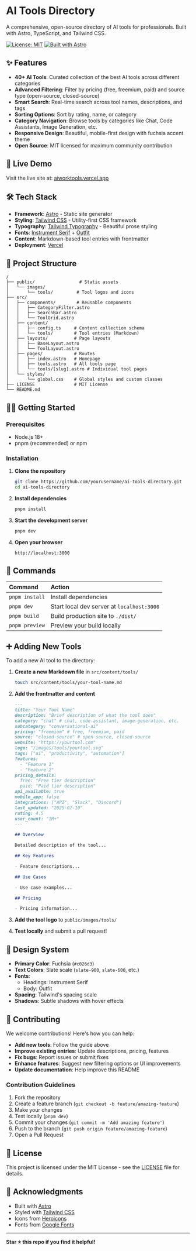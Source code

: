 # AI Tools Directory

A comprehensive, open-source directory of AI tools for professionals. Built with Astro, TypeScript, and Tailwind CSS.

[![License: MIT](https://img.shields.io/badge/License-MIT-yellow.svg)](https://opensource.org/licenses/MIT)
[![Built with Astro](https://img.shields.io/badge/Built%20with-Astro-ff5d01)](https://astro.build/)

## ✨ Features

- **40+ AI Tools**: Curated collection of the best AI tools across different categories
- **Advanced Filtering**: Filter by pricing (free, freemium, paid) and source type (open-source, closed-source)
- **Smart Search**: Real-time search across tool names, descriptions, and tags
- **Sorting Options**: Sort by rating, name, or category
- **Category Navigation**: Browse tools by categories like Chat, Code Assistants, Image Generation, etc.
- **Responsive Design**: Beautiful, mobile-first design with fuchsia accent theme
- **Open Source**: MIT licensed for maximum community contribution

## 🚀 Live Demo

Visit the live site at: [aiworktools.vercel.app](https://aiworktools.vercel.app)

## 🛠️ Tech Stack

- **Framework**: [Astro](https://astro.build/) - Static site generator
- **Styling**: [Tailwind CSS](https://tailwindcss.com/) - Utility-first CSS framework
- **Typography**: [Tailwind Typography](https://tailwindcss.com/docs/typography-plugin) - Beautiful prose styling
- **Fonts**: [Instrument Serif](https://fonts.google.com/specimen/Instrument+Serif) + [Outfit](https://fonts.google.com/specimen/Outfit)
- **Content**: Markdown-based tool entries with frontmatter
- **Deployment**: [Vercel](https://vercel.com/)

## 📂 Project Structure

```text
/
├── public/                 # Static assets
│   └── images/
│       └── tools/         # Tool logos and icons
├── src/
│   ├── components/        # Reusable components
│   │   ├── CategoryFilter.astro
│   │   ├── SearchBar.astro
│   │   └── ToolGrid.astro
│   ├── content/
│   │   ├── config.ts     # Content collection schema
│   │   └── tools/        # Tool entries (Markdown)
│   ├── layouts/          # Page layouts
│   │   ├── BaseLayout.astro
│   │   └── ToolLayout.astro
│   ├── pages/            # Routes
│   │   ├── index.astro   # Homepage
│   │   ├── tools.astro   # All tools page
│   │   └── tools/[slug].astro # Individual tool pages
│   └── styles/
│       └── global.css    # Global styles and custom classes
├── LICENSE               # MIT License
└── README.md
```

## 🏃‍♂️ Getting Started

### Prerequisites

- Node.js 18+
- pnpm (recommended) or npm

### Installation

1. **Clone the repository**

   ```bash
   git clone https://github.com/yourusername/ai-tools-directory.git
   cd ai-tools-directory
   ```

2. **Install dependencies**

   ```bash
   pnpm install
   ```

3. **Start the development server**

   ```bash
   pnpm dev
   ```

4. **Open your browser**
   ```
   http://localhost:3000
   ```

## 🧞 Commands

| Command        | Action                                     |
| :------------- | :----------------------------------------- |
| `pnpm install` | Install dependencies                       |
| `pnpm dev`     | Start local dev server at `localhost:3000` |
| `pnpm build`   | Build production site to `./dist/`         |
| `pnpm preview` | Preview your build locally                 |

## ➕ Adding New Tools

To add a new AI tool to the directory:

1. **Create a new Markdown file** in `src/content/tools/`

   ```bash
   touch src/content/tools/your-tool-name.md
   ```

2. **Add the frontmatter and content**

   ```markdown
   ---
   title: "Your Tool Name"
   description: "Brief description of what the tool does"
   category: "chat" # chat, code-assistant, image-generation, etc.
   subcategory: "conversational-ai"
   pricing: "freemium" # free, freemium, paid
   source: "closed-source" # open-source, closed-source
   website: "https://yourtool.com"
   logo: "/images/tools/yourtool.svg"
   tags: ["ai", "productivity", "automation"]
   features:
     - "Feature 1"
     - "Feature 2"
   pricing_details:
     free: "Free tier description"
     paid: "Paid tier description"
   api_available: true
   mobile_app: false
   integrations: ["API", "Slack", "Discord"]
   last_updated: "2025-07-10"
   rating: 4.5
   user_count: "1M+"
   ---

   ## Overview

   Detailed description of the tool...

   ## Key Features

   - Feature descriptions...

   ## Use Cases

   - Use case examples...

   ## Pricing

   - Pricing information...
   ```

3. **Add the tool logo** to `public/images/tools/`

4. **Test locally** and submit a pull request!

## 🎨 Design System

- **Primary Color**: Fuchsia (`#c026d3`)
- **Text Colors**: Slate scale (`slate-900`, `slate-600`, etc.)
- **Fonts**:
  - Headings: Instrument Serif
  - Body: Outfit
- **Spacing**: Tailwind's spacing scale
- **Shadows**: Subtle shadows with hover effects

## 🤝 Contributing

We welcome contributions! Here's how you can help:

- **Add new tools**: Follow the guide above
- **Improve existing entries**: Update descriptions, pricing, features
- **Fix bugs**: Report issues or submit fixes
- **Enhance features**: Suggest new filtering options or UI improvements
- **Update documentation**: Help improve this README

### Contribution Guidelines

1. Fork the repository
2. Create a feature branch (`git checkout -b feature/amazing-feature`)
3. Make your changes
4. Test locally (`pnpm dev`)
5. Commit your changes (`git commit -m 'Add amazing feature'`)
6. Push to the branch (`git push origin feature/amazing-feature`)
7. Open a Pull Request

## 📄 License

This project is licensed under the MIT License - see the [LICENSE](LICENSE) file for details.

## 🙏 Acknowledgments

- Built with [Astro](https://astro.build/)
- Styled with [Tailwind CSS](https://tailwindcss.com/)
- Icons from [Heroicons](https://heroicons.com/)
- Fonts from [Google Fonts](https://fonts.google.com/)

---

**Star ⭐ this repo if you find it helpful!**

